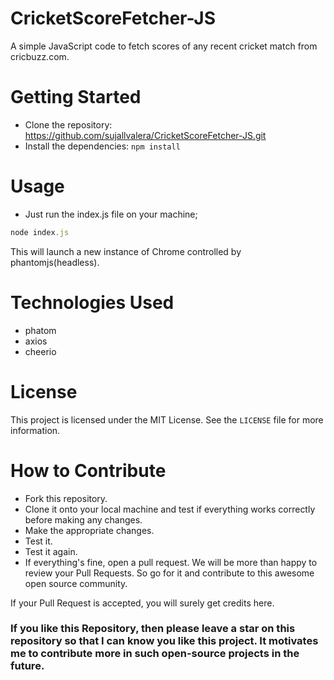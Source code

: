 # CricketScoreFetcher-JS
 A simple JavaScript code to fetch scores of any recent cricket match from cricbuzz.com. 

# Getting Started
- Clone the repository: https://github.com/sujallvalera/CricketScoreFetcher-JS.git
- Install the dependencies: `npm install`

# Usage
- Just run the index.js file on your machine;
```js
node index.js
```
This will launch a new instance of Chrome controlled by phantomjs(headless).

# Technologies Used
- phatom
- axios
- cheerio

# License
This project is licensed under the MIT License. See the `LICENSE` file for more information.

# How to Contribute
- Fork this repository.
- Clone it onto your local machine and test if everything works correctly before making any changes.
- Make the appropriate changes.
- Test it.
- Test it again.
- If everything's fine, open a pull request.
We will be more than happy to review your Pull Requests. So go for it and contribute to this awesome open source community.

If your Pull Request is accepted, you will surely get credits here.

### If you like this Repository, then please leave a star on this repository so that I can know you like this project. It motivates me to contribute more in such open-source projects in the future.
